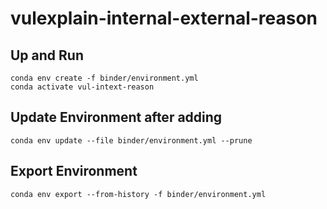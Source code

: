 # vulexplain-internal-external-reason
## Up and Run
```console
conda env create -f binder/environment.yml
conda activate vul-intext-reason
```
## Update Environment after adding
```console
conda env update --file binder/environment.yml --prune
```
## Export Environment
```console
conda env export --from-history -f binder/environment.yml
```
